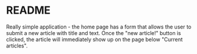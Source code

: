 # README

Really simple application - the home page has a form that allows the user to submit a new article with title and text. Once the "new article!" button is clicked, the article will immediately show up on the page below "Current articles".



